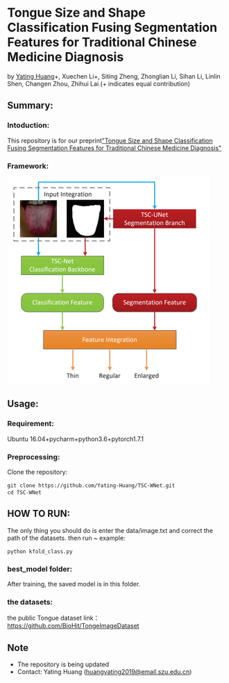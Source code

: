 # Tongue Size and Shape Classification Fusing Segmentation Features for Traditional Chinese Medicine Diagnosis
by [Yating Huang](https://Yating-Huang.github.io/)+, Xuechen Li+, Siting Zheng, Zhonglian Li, Sihan Li, Linlin Shen, Changen Zhou, Zhihui Lai.(+ indicates equal contribution)
## Summary:
### Intoduction:
  This repository is for our preprint["Tongue Size and Shape Classification Fusing Segmentation Features for Traditional Chinese Medicine Diagnosis"](https://www.researchgate.net/publication/354694326_Tongue_Size_and_Shape_Classification_Fusing_Segmentation_Features_for_Traditional_Chinese_Medicine_Diagnosis)
  
### Framework:
![](https://github.com/Yating-Huang/TSC-WNet/blob/main/TSC-WNet.png)

## Usage:
### Requirement:
Ubuntu 16.04+pycharm+python3.6+pytorch1.7.1  
### Preprocessing:
Clone the repository:
```
git clone https://github.com/Yating-Huang/TSC-WNet.git
cd TSC-WNet
```
## HOW TO RUN:
The only thing you should do is enter the data/image.txt and correct the path of the datasets.
then run ~
example:
```
python kfold_class.py 
```
### best_model folder:
After training, the saved model is in this folder.

### the datasets:
the public Tongue dataset
link：https://github.com/BioHit/TongeImageDataset

## Note
* The repository is being updated
* Contact: Yating Huang (huangyating2019@email.szu.edu.cn)

